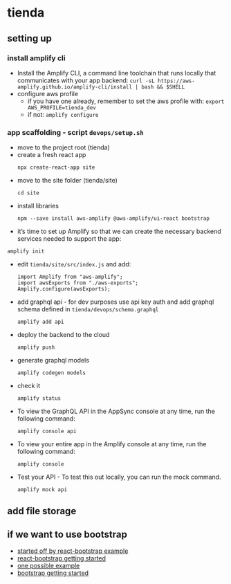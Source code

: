 # tienda

## setting up

### install amplify cli

- Install the Amplify CLI, a command line toolchain that runs locally that communicates with your app backend: `curl -sL https://aws-amplify.github.io/amplify-cli/install | bash && $SHELL`
- configure aws profile
  - if you have one already, remember to set the aws profile with: 
  `export AWS_PROFILE=tienda_dev`
  - if not: 
  `amplify configure`

### app scaffolding - script `devops/setup.sh`

- move to the project root (tienda)
- create a fresh react app
  ```
  npx create-react-app site
  ```
- move to the site folder (tienda/site)
  ```
  cd site
  ```
- install libraries
  ```
  npm --save install aws-amplify @aws-amplify/ui-react bootstrap
  ```
-  it’s time to set up Amplify so that we can create the necessary backend services needed to support the app:
  ```
  amplify init
  ```
- edit `tienda/site/src/index.js` and add:
  ```
  import Amplify from "aws-amplify";
  import awsExports from "./aws-exports";
  Amplify.configure(awsExports);
  ```
- add graphql api - for dev purposes use api key auth and add graphql schema defined in `tienda/devops/schema.graphql`
  ```
  amplify add api
  ```
- deploy the backend to the cloud
  ```
  amplify push
  ```
- generate graphql models
  ```
  amplify codegen models
  ```
- check it
  ```
  amplify status
  ```
- To view the GraphQL API in the AppSync console at any time, run the following command:
  ```
  amplify console api
  ```
- To view your entire app in the Amplify console at any time, run the following command:
  ```
  amplify console
  ```
- Test your API - To test this out locally, you can run the mock command.
  ```
  amplify mock api
  ```

## add file storage



## if we want to use bootstrap
- [started off by react-bootstrap example](https://codesandbox.io/s/github/react-bootstrap/code-sandbox-examples/tree/master/basic-react-router)
- [react-bootstrap getting started](https://react-bootstrap.github.io/getting-started/introduction/)
- [one possible example](https://getbootstrap.com/docs/4.5/examples/pricing/#)
- [bootstrap getting started](https://getbootstrap.com/docs/4.5/getting-started/introduction/)









